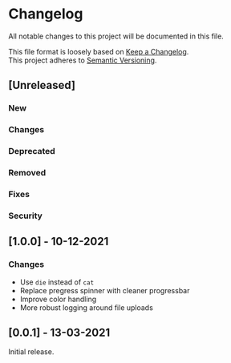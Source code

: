 # Changelog

All notable changes to this project will be documented in this file.

This file format is loosely based on [Keep a Changelog](https://keepachangelog.com/en/1.0.0/).\
This project adheres to [Semantic Versioning](https://semver.org/spec/v2.0.0.html).

## [Unreleased]

### New
### Changes
### Deprecated
### Removed
### Fixes
### Security

## [1.0.0] - 10-12-2021

### Changes

- Use `die` instead of `cat`
- Replace pregress spinner with cleaner progressbar
- Improve color handling
- More robust logging around file uploads

## [0.0.1] - 13-03-2021

Initial release.
